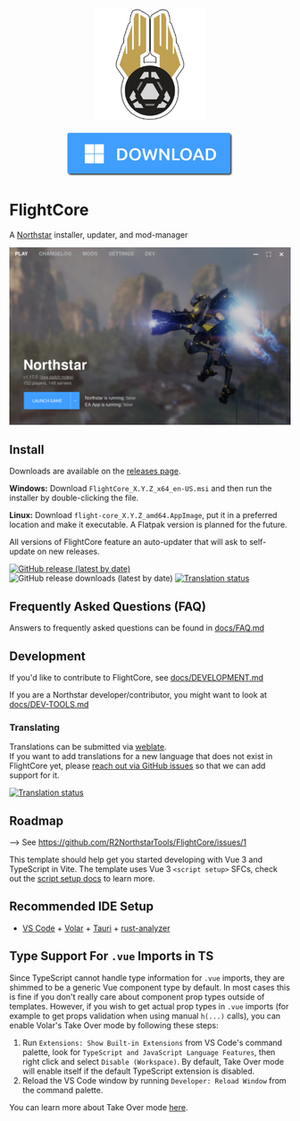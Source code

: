 <p align="center">
	<img src="docs/assets/Square310x310Logo.png" width="200px">
	<br>
	<br>
	<a href="https://r2northstartools.github.io/FlightCore/index.html?win-setup"><img src="docs/assets/downloadbutton.png" width="300px"></a>
	<br>
</p>

# FlightCore

A [Northstar](https://northstar.tf/) installer, updater, and mod-manager

![FlightCore screenshot](docs/assets/main-window-screenshot.png)

## Install

Downloads are available on the [releases page](https://github.com/R2NorthstarTools/FlightCore/releases).

**Windows:** Download `FlightCore_X.Y.Z_x64_en-US.msi` and then run the installer by double-clicking the file.

**Linux:** Download `flight-core_X.Y.Z_amd64.AppImage`, put it in a preferred location and make it executable. A Flatpak version is planned for the future.

All versions of FlightCore feature an auto-updater that will ask to self-update on new releases.

<a href="https://github.com/R2NorthstarTools/FlightCore/releases"><img src="https://img.shields.io/github/v/release/R2NorthstarTools/FlightCore" alt="GitHub release (latest by date)"></a>
<img src="https://img.shields.io/github/downloads/R2NorthstarTools/FlightCore/latest/total" alt="GitHub release downloads (latest by date)">
<a href="https://translate.harmony.tf/engage/northstar/">
<img src="https://translate.harmony.tf/widgets/northstar/-/flightcore/svg-badge.svg" alt="Translation status" />
</a>

## Frequently Asked Questions (FAQ)

Answers to frequently asked questions can be found in [docs/FAQ.md](docs/FAQ.md)

## Development

If you'd like to contribute to FlightCore, see [docs/DEVELOPMENT.md](docs/DEVELOPMENT.md)

If you are a Northstar developer/contributor, you might want to look at [docs/DEV-TOOLS.md](docs/DEV-TOOLS.md)

### Translating

Translations can be submitted via [weblate](https://translate.harmony.tf/projects/northstar/flightcore/). \
If you want to add translations for a new language that does not exist in FlightCore yet, please [reach out via GitHub issues](https://github.com/R2NorthstarTools/FlightCore/issues/new) so that we can add support for it.

<a href="https://translate.harmony.tf/engage/northstar/">
<img src="https://translate.harmony.tf/widgets/northstar/-/flightcore/multi-auto.svg" alt="Translation status" />
</a>

## Roadmap

--> See https://github.com/R2NorthstarTools/FlightCore/issues/1

This template should help get you started developing with Vue 3 and TypeScript in Vite. The template uses Vue 3 `<script setup>` SFCs, check out the [script setup docs](https://v3.vuejs.org/api/sfc-script-setup.html#sfc-script-setup) to learn more.

## Recommended IDE Setup

- [VS Code](https://code.visualstudio.com/) + [Volar](https://marketplace.visualstudio.com/items?itemName=Vue.volar) + [Tauri](https://marketplace.visualstudio.com/items?itemName=tauri-apps.tauri-vscode) + [rust-analyzer](https://marketplace.visualstudio.com/items?itemName=rust-lang.rust-analyzer)

## Type Support For `.vue` Imports in TS

Since TypeScript cannot handle type information for `.vue` imports, they are shimmed to be a generic Vue component type by default. In most cases this is fine if you don't really care about component prop types outside of templates. However, if you wish to get actual prop types in `.vue` imports (for example to get props validation when using manual `h(...)` calls), you can enable Volar's Take Over mode by following these steps:

1. Run `Extensions: Show Built-in Extensions` from VS Code's command palette, look for `TypeScript and JavaScript Language Features`, then right click and select `Disable (Workspace)`. By default, Take Over mode will enable itself if the default TypeScript extension is disabled.
2. Reload the VS Code window by running `Developer: Reload Window` from the command palette.

You can learn more about Take Over mode [here](https://github.com/johnsoncodehk/volar/discussions/471).
